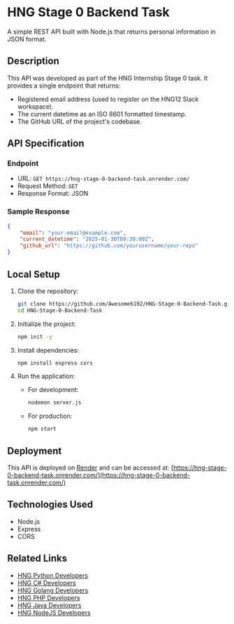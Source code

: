 # HNG Stage 0 Backend Task

A simple REST API built with Node.js that returns personal information in JSON format.

## Description

This API was developed as part of the HNG Internship Stage 0 task. It provides a single endpoint that returns:
- Registered email address (used to register on the HNG12 Slack workspace).
- The current datetime as an ISO 8601 formatted timestamp.
- The GitHub URL of the project's codebase.

## API Specification

### Endpoint
- URL: `GET https://hng-stage-0-backend-task.onrender.com/`
- Request Method: `GET`
- Response Format: JSON

### Sample Response
```json
{
    "email": "your-email@example.com",
    "current_datetime": "2025-01-30T09:30:00Z",
    "github_url": "https://github.com/yourusername/your-repo"
}
```

## Local Setup

1. Clone the repository:
   ```bash
   git clone https://github.com/Awesome6192/HNG-Stage-0-Backend-Task.git
   cd HNG-Stage-0-Backend-Task
   ```

2. Initialize the project:
   ```bash
   npm init -y 
   ```

3. Install dependencies:
   ```bash
   npm install express cors
   ```

4. Run the application:
   - For development:
     ```bash
     nodemon server.js
     ```
   - For production:
     ```bash
     npm start
     ```

## Deployment

This API is deployed on [Render](https://render.com) and can be accessed at: [https://hng-stage-0-backend-task.onrender.com/](https://hng-stage-0-backend-task.onrender.com/)

## Technologies Used

- Node.js
- Express
- CORS

## Related Links

- [HNG Python Developers](https://hng.tech/hire/python-developers)
- [HNG C# Developers](https://hng.tech/hire/csharp-developers)
- [HNG Golang Developers](https://hng.tech/hire/golang-developers)
- [HNG PHP Developers](https://hng.tech/hire/php-developers)
- [HNG Java Developers](https://hng.tech/hire/java-developers)
- [HNG NodeJS Developers](https://hng.tech/hire/nodejs-developers)